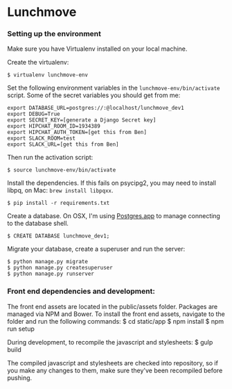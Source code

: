 # Lunchmove

### Setting up the environment

Make sure you have Virtualenv installed on your local machine.

Create the virtualenv:

    $ virtualenv lunchmove-env

Set the following environment variables in the `lunchmove-env/bin/activate` script. Some of the secret variables you should get from me:

    export DATABASE_URL=postgres://:@localhost/lunchmove_dev1
    export DEBUG=True
    export SECRET_KEY=[generate a Django Secret key]
    export HIPCHAT_ROOM_ID=1934389
    export HIPCHAT_AUTH_TOKEN=[get this from Ben]
    export SLACK_ROOM=test
    export SLACK_URL=[get this from Ben]

Then run the activation script:

    $ source lunchmove-env/bin/activate

Install the dependencies. If this fails on psycipg2, you may need to install libpq, on Mac: `brew install libpqxx`.

    $ pip install -r requirements.txt

Create a database. On OSX, I'm using [Postgres.app](http://postgresapp.com/) to manage connecting to the database shell.

    $ CREATE DATABASE lunchmove_dev1;

Migrate your database, create a superuser and run the server:

    $ python manage.py migrate
    $ python manage.py createsuperuser
    $ python manage.py runserver

### Front end dependencies and development:

The front end assets are located in the public/assets folder. Packages are managed via NPM and Bower. To install the front end assets, navigate to the folder and run the following commands:
    $ cd static/app
    $ npm install
    $ npm run setup

During development, to recompile the javascript and stylesheets:
    $ gulp build

The compiled javascript and stylesheets are checked into repository, so if you make any changes to them, make sure they've been recompiled before pushing.
